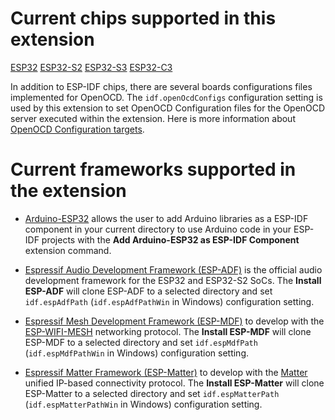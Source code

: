 # Current chips supported in this extension

[ESP32](https://www.espressif.com/en/products/socs/esp32-s2)
[ESP32-S2](https://www.espressif.com/en/products/socs/esp32-s2)
[ESP32-S3](https://www.espressif.com/en/products/socs/esp32-s3)
[ESP32-C3](https://www.espressif.com/en/products/socs/esp32-c3)

In addition to ESP-IDF chips, there are several boards configurations files implemented for OpenOCD. The `idf.openOcdConfigs` configuration setting is used by this extension to set OpenOCD Configuration files for the OpenOCD server executed within the extension. Here is more information about [OpenOCD Configuration targets](https://docs.espressif.com/projects/esp-idf/en/latest/esp32/api-guides/jtag-debugging/tips-and-quirks.html#jtag-debugging-tip-openocd-configure-target).

# Current frameworks supported in the extension

- [Arduino-ESP32](https://github.com/espressif/arduino-esp32) allows the user to add Arduino libraries as a ESP-IDF component in your current directory to use Arduino code in your ESP-IDF projects with the **Add Arduino-ESP32 as ESP-IDF Component** extension command.

- [Espressif Audio Development Framework (ESP-ADF)](https://github.com/espressif/esp-adf) is the official audio development framework for the ESP32 and ESP32-S2 SoCs. The **Install ESP-ADF** will clone ESP-ADF to a selected directory and set `idf.espAdfPath` (`idf.espAdfPathWin` in Windows) configuration setting.

- [Espressif Mesh Development Framework (ESP-MDF)](https://github.com/espressif/esp-mdf) to develop with the [ESP-WIFI-MESH](https://docs.espressif.com/projects/esp-idf/en/stable/api-guides/mesh.html) networking protocol. The **Install ESP-MDF** will clone ESP-MDF to a selected directory and set `idf.espMdfPath` (`idf.espMdfPathWin` in Windows) configuration setting.

- [Espressif Matter Framework (ESP-Matter)](https://github.com/espressif/esp-matter) to develop with the [Matter](https://buildwithmatter.com/) unified IP-based connectivity protocol. The **Install ESP-Matter** will clone ESP-Matter to a selected directory and set `idf.espMatterPath` (`idf.espMatterPathWin` in Windows) configuration setting.
